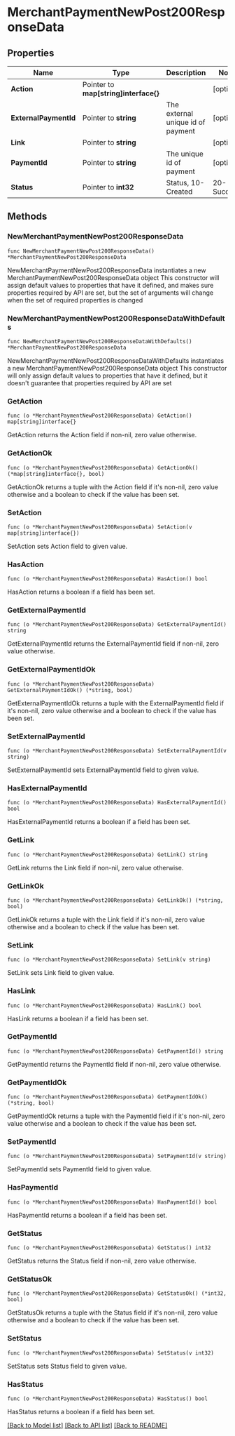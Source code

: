# MerchantPaymentNewPost200ResponseData

## Properties

Name | Type | Description | Notes
------------ | ------------- | ------------- | -------------
**Action** | Pointer to **map[string]interface{}** |  | [optional] 
**ExternalPaymentId** | Pointer to **string** | The external unique id of payment | [optional] 
**Link** | Pointer to **string** |  | [optional] 
**PaymentId** | Pointer to **string** | The unique id of payment | [optional] 
**Status** | Pointer to **int32** | Status, 10-Created|20-Success|30-Failed|40-Cancelled | [optional] 

## Methods

### NewMerchantPaymentNewPost200ResponseData

`func NewMerchantPaymentNewPost200ResponseData() *MerchantPaymentNewPost200ResponseData`

NewMerchantPaymentNewPost200ResponseData instantiates a new MerchantPaymentNewPost200ResponseData object
This constructor will assign default values to properties that have it defined,
and makes sure properties required by API are set, but the set of arguments
will change when the set of required properties is changed

### NewMerchantPaymentNewPost200ResponseDataWithDefaults

`func NewMerchantPaymentNewPost200ResponseDataWithDefaults() *MerchantPaymentNewPost200ResponseData`

NewMerchantPaymentNewPost200ResponseDataWithDefaults instantiates a new MerchantPaymentNewPost200ResponseData object
This constructor will only assign default values to properties that have it defined,
but it doesn't guarantee that properties required by API are set

### GetAction

`func (o *MerchantPaymentNewPost200ResponseData) GetAction() map[string]interface{}`

GetAction returns the Action field if non-nil, zero value otherwise.

### GetActionOk

`func (o *MerchantPaymentNewPost200ResponseData) GetActionOk() (*map[string]interface{}, bool)`

GetActionOk returns a tuple with the Action field if it's non-nil, zero value otherwise
and a boolean to check if the value has been set.

### SetAction

`func (o *MerchantPaymentNewPost200ResponseData) SetAction(v map[string]interface{})`

SetAction sets Action field to given value.

### HasAction

`func (o *MerchantPaymentNewPost200ResponseData) HasAction() bool`

HasAction returns a boolean if a field has been set.

### GetExternalPaymentId

`func (o *MerchantPaymentNewPost200ResponseData) GetExternalPaymentId() string`

GetExternalPaymentId returns the ExternalPaymentId field if non-nil, zero value otherwise.

### GetExternalPaymentIdOk

`func (o *MerchantPaymentNewPost200ResponseData) GetExternalPaymentIdOk() (*string, bool)`

GetExternalPaymentIdOk returns a tuple with the ExternalPaymentId field if it's non-nil, zero value otherwise
and a boolean to check if the value has been set.

### SetExternalPaymentId

`func (o *MerchantPaymentNewPost200ResponseData) SetExternalPaymentId(v string)`

SetExternalPaymentId sets ExternalPaymentId field to given value.

### HasExternalPaymentId

`func (o *MerchantPaymentNewPost200ResponseData) HasExternalPaymentId() bool`

HasExternalPaymentId returns a boolean if a field has been set.

### GetLink

`func (o *MerchantPaymentNewPost200ResponseData) GetLink() string`

GetLink returns the Link field if non-nil, zero value otherwise.

### GetLinkOk

`func (o *MerchantPaymentNewPost200ResponseData) GetLinkOk() (*string, bool)`

GetLinkOk returns a tuple with the Link field if it's non-nil, zero value otherwise
and a boolean to check if the value has been set.

### SetLink

`func (o *MerchantPaymentNewPost200ResponseData) SetLink(v string)`

SetLink sets Link field to given value.

### HasLink

`func (o *MerchantPaymentNewPost200ResponseData) HasLink() bool`

HasLink returns a boolean if a field has been set.

### GetPaymentId

`func (o *MerchantPaymentNewPost200ResponseData) GetPaymentId() string`

GetPaymentId returns the PaymentId field if non-nil, zero value otherwise.

### GetPaymentIdOk

`func (o *MerchantPaymentNewPost200ResponseData) GetPaymentIdOk() (*string, bool)`

GetPaymentIdOk returns a tuple with the PaymentId field if it's non-nil, zero value otherwise
and a boolean to check if the value has been set.

### SetPaymentId

`func (o *MerchantPaymentNewPost200ResponseData) SetPaymentId(v string)`

SetPaymentId sets PaymentId field to given value.

### HasPaymentId

`func (o *MerchantPaymentNewPost200ResponseData) HasPaymentId() bool`

HasPaymentId returns a boolean if a field has been set.

### GetStatus

`func (o *MerchantPaymentNewPost200ResponseData) GetStatus() int32`

GetStatus returns the Status field if non-nil, zero value otherwise.

### GetStatusOk

`func (o *MerchantPaymentNewPost200ResponseData) GetStatusOk() (*int32, bool)`

GetStatusOk returns a tuple with the Status field if it's non-nil, zero value otherwise
and a boolean to check if the value has been set.

### SetStatus

`func (o *MerchantPaymentNewPost200ResponseData) SetStatus(v int32)`

SetStatus sets Status field to given value.

### HasStatus

`func (o *MerchantPaymentNewPost200ResponseData) HasStatus() bool`

HasStatus returns a boolean if a field has been set.


[[Back to Model list]](../README.md#documentation-for-models) [[Back to API list]](../README.md#documentation-for-api-endpoints) [[Back to README]](../README.md)



